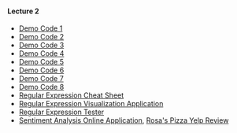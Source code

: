 #### Lecture 2

+ [Demo Code 1]()
+ [Demo Code 2]()
+ [Demo Code 3]()
+ [Demo Code 4]()
+ [Demo Code 5]()
+ [Demo Code 6]()
+ [Demo Code 7]()
+ [Demo Code 8]()
+ [Regular Expression Cheat Sheet](http://www.rexegg.com/regex-quickstart.html)
+ [Regular Expression Visualization Application](https://regexper.com/)
+ [Regular Expression Tester](http://java-regex-tester.appspot.com/)
+ [Sentiment Analysis Online Application](http://text-processing.com/demo/sentiment/), [Rosa's Pizza Yelp Review](https://www.yelp.com/biz/rosas-pizza-atlanta)
